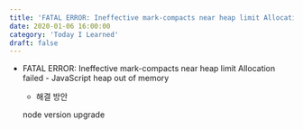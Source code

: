 ```yaml
---
title: 'FATAL ERROR: Ineffective mark-compacts near heap limit Allocation failed - JavaScript heap out of memory(20200106)'
date: 2020-01-06 16:00:00
category: 'Today I Learned'
draft: false
---
```


- FATAL ERROR: Ineffective mark-compacts near heap limit Allocation failed - JavaScript heap out of memory

  - 해결 방안

  node version upgrade

